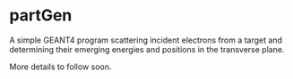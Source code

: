 # partGen

A simple GEANT4 program scattering incident electrons from a target and 
determining their emerging energies and positions in the transverse plane.

More details to follow soon.   

